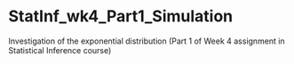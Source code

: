 # StatInf_wk4_Part1_Simulation
Investigation of the exponential distribution (Part 1 of Week 4 assignment in Statistical Inference course)
